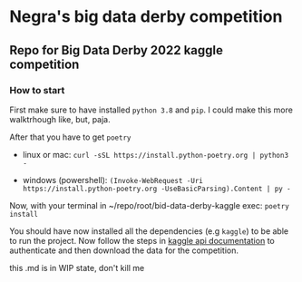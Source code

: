 # Negra's big data derby competition

## Repo for Big Data Derby 2022 kaggle competition

### How to start

First make sure to have installed `python 3.8` and `pip`.
I could make this more walktrhough like, but, paja.

After that you have to get `poetry`

- linux or mac:
    `curl -sSL https://install.python-poetry.org | python3 -`

- windows (powershell):
    `(Invoke-WebRequest -Uri https://install.python-poetry.org -UseBasicParsing).Content | py -`

Now, with your terminal in ~/repo/root/bid-data-derby-kaggle exec:
    `poetry install`


You should have now installed all the dependencies (e.g `kaggle`) to be able to run the project. Now follow the steps in [kaggle api documentation](https://www.kaggle.com/docs/api) to authenticate and then download the data for the competition.

this .md is in WIP state, don't kill me
